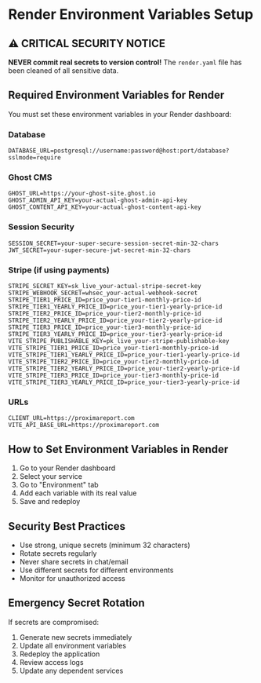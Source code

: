 # Render Environment Variables Setup

## ⚠️ CRITICAL SECURITY NOTICE

**NEVER commit real secrets to version control!** The `render.yaml` file has been cleaned of all sensitive data.

## Required Environment Variables for Render

You must set these environment variables in your Render dashboard:

### Database
```
DATABASE_URL=postgresql://username:password@host:port/database?sslmode=require
```

### Ghost CMS
```
GHOST_URL=https://your-ghost-site.ghost.io
GHOST_ADMIN_API_KEY=your-actual-ghost-admin-api-key
GHOST_CONTENT_API_KEY=your-actual-ghost-content-api-key
```

### Session Security
```
SESSION_SECRET=your-super-secure-session-secret-min-32-chars
JWT_SECRET=your-super-secure-jwt-secret-min-32-chars
```

### Stripe (if using payments)
```
STRIPE_SECRET_KEY=sk_live_your-actual-stripe-secret-key
STRIPE_WEBHOOK_SECRET=whsec_your-actual-webhook-secret
STRIPE_TIER1_PRICE_ID=price_your-tier1-monthly-price-id
STRIPE_TIER1_YEARLY_PRICE_ID=price_your-tier1-yearly-price-id
STRIPE_TIER2_PRICE_ID=price_your-tier2-monthly-price-id
STRIPE_TIER2_YEARLY_PRICE_ID=price_your-tier2-yearly-price-id
STRIPE_TIER3_PRICE_ID=price_your-tier3-monthly-price-id
STRIPE_TIER3_YEARLY_PRICE_ID=price_your-tier3-yearly-price-id
VITE_STRIPE_PUBLISHABLE_KEY=pk_live_your-stripe-publishable-key
VITE_STRIPE_TIER1_PRICE_ID=price_your-tier1-monthly-price-id
VITE_STRIPE_TIER1_YEARLY_PRICE_ID=price_your-tier1-yearly-price-id
VITE_STRIPE_TIER2_PRICE_ID=price_your-tier2-monthly-price-id
VITE_STRIPE_TIER2_YEARLY_PRICE_ID=price_your-tier2-yearly-price-id
VITE_STRIPE_TIER3_PRICE_ID=price_your-tier3-monthly-price-id
VITE_STRIPE_TIER3_YEARLY_PRICE_ID=price_your-tier3-yearly-price-id
```

### URLs
```
CLIENT_URL=https://proximareport.com
VITE_API_BASE_URL=https://proximareport.com
```

## How to Set Environment Variables in Render

1. Go to your Render dashboard
2. Select your service
3. Go to "Environment" tab
4. Add each variable with its real value
5. Save and redeploy

## Security Best Practices

- Use strong, unique secrets (minimum 32 characters)
- Rotate secrets regularly
- Never share secrets in chat/email
- Use different secrets for different environments
- Monitor for unauthorized access

## Emergency Secret Rotation

If secrets are compromised:
1. Generate new secrets immediately
2. Update all environment variables
3. Redeploy the application
4. Review access logs
5. Update any dependent services
